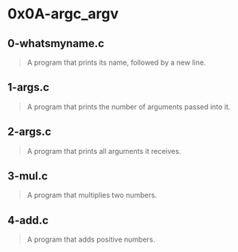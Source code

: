# 0x0A-argc_argv
## 0-whatsmyname.c
> A program that prints its name, followed by a new line.
## 1-args.c
> A program that prints the number of arguments passed into it.
## 2-args.c
> A program that prints all arguments it receives.
## 3-mul.c
> A program that multiplies two numbers.
## 4-add.c
> A  program that adds positive numbers.
